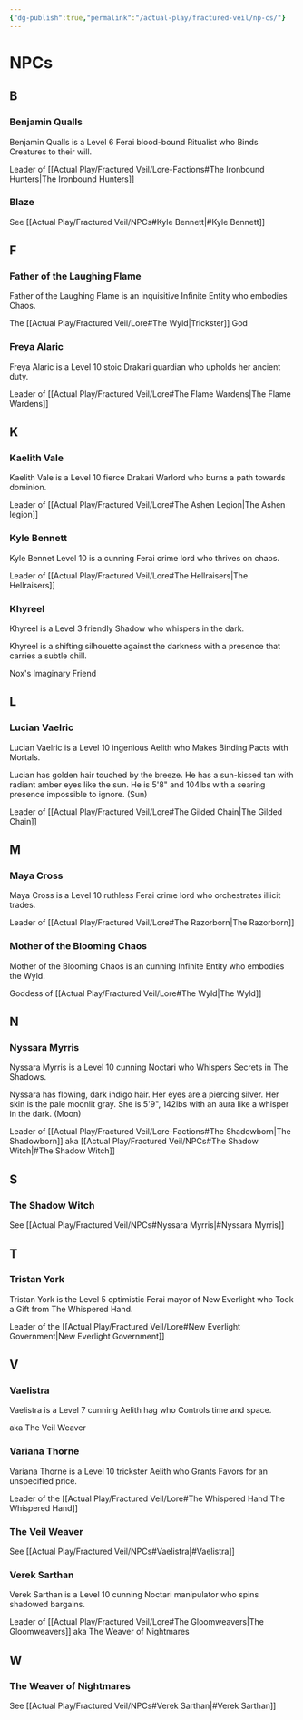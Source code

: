 ```yaml
---
{"dg-publish":true,"permalink":"/actual-play/fractured-veil/np-cs/"}
---
```


# NPCs

## B

### Benjamin Qualls
Benjamin Qualls is a Level 6 Ferai blood-bound Ritualist who Binds Creatures to their will.

Leader of [[Actual Play/Fractured Veil/Lore-Factions#The Ironbound Hunters\|The Ironbound Hunters]]

### Blaze
See [[Actual Play/Fractured Veil/NPCs#Kyle Bennett\|#Kyle Bennett]]

## F

### Father of the Laughing Flame
Father of the Laughing Flame is an inquisitive Infinite Entity who embodies Chaos.

The [[Actual Play/Fractured Veil/Lore#The Wyld\|Trickster]] God

### Freya Alaric
Freya Alaric is a Level 10 stoic Drakari guardian who upholds her ancient duty.

Leader of [[Actual Play/Fractured Veil/Lore#The Flame Wardens\|The Flame Wardens]]

## K

### Kaelith Vale
Kaelith Vale is a Level 10 fierce Drakari Warlord who burns a path towards dominion.

Leader of [[Actual Play/Fractured Veil/Lore#The Ashen Legion\|The Ashen legion]]

### Kyle Bennett
Kyle Bennet Level 10 is a cunning Ferai crime lord who thrives on chaos. 

Leader of [[Actual Play/Fractured Veil/Lore#The Hellraisers\|The Hellraisers]]

### Khyreel
Khyreel is a Level 3 friendly Shadow who whispers in the dark. 

Khyreel is a shifting silhouette against the darkness with a presence that carries a subtle chill.

Nox's Imaginary Friend

## L

### Lucian Vaelric
Lucian Vaelric is a Level 10 ingenious Aelith who Makes Binding Pacts with Mortals.

Lucian has golden hair touched by the breeze. He has a sun-kissed tan with radiant amber eyes like the sun. He is 5'8" and 104lbs with a searing presence impossible to ignore. (Sun)

Leader of [[Actual Play/Fractured Veil/Lore#The Gilded Chain\|The Gilded Chain]]

## M

### Maya Cross
Maya Cross is a Level 10 ruthless Ferai crime lord who orchestrates illicit trades.

Leader of [[Actual Play/Fractured Veil/Lore#The Razorborn\|The Razorborn]]

### Mother of the Blooming Chaos
Mother of the Blooming Chaos is an cunning Infinite Entity who embodies the Wyld.

Goddess of [[Actual Play/Fractured Veil/Lore#The Wyld\|The Wyld]]

## N

### Nyssara Myrris
Nyssara Myrris is a Level 10 cunning Noctari who Whispers Secrets in The Shadows.

Nyssara has flowing, dark indigo hair. Her eyes are a piercing silver. Her skin is the pale moonlit gray. She is 5'9", 142lbs with an aura like a whisper in the dark. (Moon)

Leader of [[Actual Play/Fractured Veil/Lore-Factions#The Shadowborn\|The Shadowborn]] aka [[Actual Play/Fractured Veil/NPCs#The Shadow Witch\|#The Shadow Witch]]

## S

### The Shadow Witch
See [[Actual Play/Fractured Veil/NPCs#Nyssara Myrris\|#Nyssara Myrris]]

## T

### Tristan York
Tristan York is the Level 5 optimistic Ferai mayor of New Everlight who Took a Gift from The Whispered Hand.

Leader of the [[Actual Play/Fractured Veil/Lore#New Everlight Government\|New Everlight Government]]

## V

### Vaelistra
Vaelistra is a Level 7 cunning Aelith hag who Controls time and space.

aka The Veil Weaver

### Variana Thorne
Variana Thorne is a Level 10 trickster Aelith who Grants Favors for an unspecified price.

Leader of the [[Actual Play/Fractured Veil/Lore#The Whispered Hand\|The Whispered Hand]]

### The Veil Weaver
See [[Actual Play/Fractured Veil/NPCs#Vaelistra\|#Vaelistra]]

### Verek Sarthan
Verek Sarthan is a Level 10 cunning Noctari manipulator who spins shadowed bargains.

Leader of [[Actual Play/Fractured Veil/Lore#The Gloomweavers\|The Gloomweavers]] aka The Weaver of Nightmares

## W

### The Weaver of Nightmares
See [[Actual Play/Fractured Veil/NPCs#Verek Sarthan\|#Verek Sarthan]]